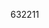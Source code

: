 632211
<script src="jQuery.js"></script>
  <script>
    $(function(){
    $("#CurrentDiary").load("https://manofpeace1.github.io/manofdiary/diaries/2018.html");
    });
  </script>
  <p class="CurrentDiary"></p>
